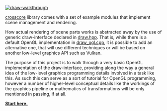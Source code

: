 [![draw-walkthrough](https://schaban.github.io/pic/dw_bnr_s.jpg)](https://schaban.github.io/dwt/start.html)

[crosscore](https://github.com/schaban/crosscore_dev) library comes with a set of example modules that implement scene management and rendering.

How actual rendering of scene parts works is abstracted away by the use of generic draw-interface declared in [draw.hpp](https://github.com/schaban/crosscore_dev/blob/main/src/draw.hpp).
That is, while there is a default OpenGL implementation in [draw_ogl.cpp](https://github.com/schaban/crosscore_dev/blob/main/src/draw_ogl.cpp), it is possible to add an alternative one, that will use different techniques or will be based on another low-level graphics API such as Vulkan.

The purpose of this project is to walk through a very basic OpenGL implementation of the draw-interface, providing along the way a general idea of the low-level graphics programming details involved in a task like this.
As such this can serve as a sort of tutorial for OpenGL programming, however a number of higher-level conceptual details like the workings of the graphics pipeline or mathematics of transformations will be only mentioned in passing, if at all.

[**Start here.**](https://schaban.github.io/dwt/start.html)
